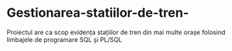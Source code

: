 # Gestionarea-statiilor-de-tren-
Proiectul are ca scop evidența stațiilor de tren din mai multe orașe folosind limbajele de programare SQL și PL/SQL
